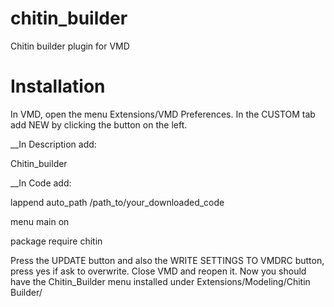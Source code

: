 # chitin_builder
Chitin builder plugin for VMD

# Installation
In VMD, open the menu Extensions/VMD Preferences. In the CUSTOM tab add NEW by clicking the button on the left.

__In Description add:

Chitin_builder

__In Code add:

lappend auto_path /path_to/your_downloaded_code

menu main on

package require chitin

Press the UPDATE button and also the WRITE SETTINGS TO VMDRC button, press yes if ask to overwrite.
Close VMD and reopen it.
Now you should have the Chitin_Builder menu installed under Extensions/Modeling/Chitin Builder/
